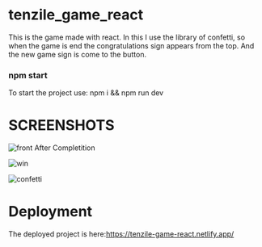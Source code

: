 # tenzile_game_react
This is the game made with react. In this I use the library of confetti, so when the game is end the congratulations sign appears from the top. And the new game sign is come to the button.

### npm start
To start the project use: npm i && npm run dev
# SCREENSHOTS
![front](https://github.com/Hafiz-Ali-1/tenzile_game_react/assets/125127546/f64d10d0-9eac-4a1f-b428-37d1537bded7)
After Completition

![win](https://github.com/Hafiz-Ali-1/tenzile_game_react/assets/125127546/d4af20a2-6226-43ec-a144-2ff2c633d554)


![confetti](https://github.com/Hafiz-Ali-1/tenzile_game_react/assets/125127546/f72b5396-e49d-418d-a9d1-520cd34fdd2b)

# Deployment

The deployed project is here:https://tenzile-game-react.netlify.app/
